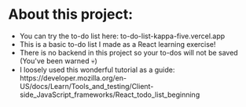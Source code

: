 <h1> About this project: </h1>
<ul>
  <li> You can try the to-do list here: to-do-list-kappa-five.vercel.app </li>
  <li> This is a basic to-do list I made as a React learning exercise!</li>
  <li> There is no backend in this project so your to-dos will not be saved (You've been warned 💀)</li>
  <li> I loosely used this wonderful tutorial as a guide: https://developer.mozilla.org/en-US/docs/Learn/Tools_and_testing/Client-side_JavaScript_frameworks/React_todo_list_beginning</li>
</ul>
